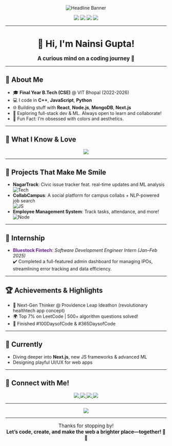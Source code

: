 <!-- BOLD COLORFUL PROFILE BANNER -->
<p align="center">
  <img src="https://readme-typing-svg.demolab.com/?lines=✨+Hey+there!+Welcome+to+my+Profile!+✨;Always+learning,+always+growing!;&center=true&width=700&height=60&color=FFA500&vCenter=true&size=30" alt="Headline Banner" />
</p>

<!-- PROFILING BADGES -->
<p align="center">
  <img src="https://img.shields.io/badge/Profile%20Views-1234-FFA500?style=flat-square&logo=github" />
  <img src="https://img.shields.io/badge/Open%20to%20Opportunities-00C853?style=flat-square&logo=buy-me-a-coffee&logoColor=white" />
  <img src="https://img.shields.io/badge/Code-Lover-673AB7?style=flat-square&logo=codeforces" />
  <img src="https://img.shields.io/badge/Machine%20Learning-In%20Progress-2962FF?style=flat-square&logo=tensorflow" />
</p>

---

<h1 align="center">👋 Hi, I'm Nainsi Gupta!</h1>
<p align="center"><b style="font-size: 1.2em;">A curious mind on a coding journey 🚀</b></p>

---

## 🌈 About Me

- 🎓 **Final Year B.Tech (CSE)** @ VIT Bhopal (2022-2026)
- 💻 I code in <b>C++</b>, <b>JavaScript</b>, <b>Python</b>
- 🌐 Building stuff with <b>React</b>, <b>Node.js</b>, <b>MongoDB</b>, <b>Next.js</b>
- 🔬 Exploring full-stack dev & ML. Always open to learn and collaborate!
- 🦄 Fun Fact: I’m obsessed with colors and aesthetics.

---

## 🎯 What I Know & Love

<p align="center">
  <img src="https://skillicons.dev/icons?i=cpp,js,python,react,nodejs,nextjs,mongodb,mysql,tailwind,html,css,git,vscode,figma&perline=7" />
</p>

---

## 🌟 Projects That Make Me Smile

- **NagarTrack**: Civic issue tracker feat. real-time updates and ML analysis  
  ![Tech](https://img.shields.io/badge/MERN%20Stack-blueviolet?style=for-the-badge&logo=react)
- **CollabCampus**: A social platform for campus collabs + NLP-powered job search  
  ![JS](https://img.shields.io/badge/JavaScript-yellow?style=for-the-badge&logo=javascript)
- **Employee Management System**: Track tasks, attendance, and more!  
  ![Node](https://img.shields.io/badge/Node.js-339933?style=for-the-badge&logo=nodedotjs)

---

## 💼 Internship

- <span style="color:#6A1B9A"><b>Bluestock Fintech</b></span>: <i>Software Development Engineer Intern (Jan–Feb 2025)</i>  
  ✔️ Completed a full-featured admin dashboard for managing IPOs, streamlining error tracking and data efficiency.

---

## 🏆 Achievements & Highlights

- 🥇 Next-Gen Thinker @ Providence Leap Ideathon (revolutionary healthtech app concept)
- 🌍 Top 7% on LeetCode | 500+ algorithm questions solved!
- 🏅 Finished #100DaysofCode & #365DaysofCode

---

## 🌱 Currently

- Diving deeper into <b>Next.js</b>, new JS frameworks & advanced ML
- Designing playful UI/UX for web apps

---

## 🙌 Connect with Me!

<p align="center">
  <a href="https://linkedin.com/in/nainsi-gupta">
    <img src="https://img.shields.io/badge/LinkedIn-0077B5?logo=linkedin&logoColor=white&style=for-the-badge" />
  </a>
  <a href="mailto:nainsigupta438@gmail.com">
    <img src="https://img.shields.io/badge/Gmail-D14836?logo=gmail&logoColor=white&style=for-the-badge" />
  </a>
  <a href="https://github.com/Nainsi-6">
    <img src="https://img.shields.io/badge/GitHub-grey?logo=github&logoColor=white&style=for-the-badge" />
  </a>
  <a href="https://leetcode.com/yourprofile">
    <img src="https://img.shields.io/badge/LeetCode-FFA116?logo=leetcode&logoColor=white&style=for-the-badge" />
  </a>
</p>

---

<p align="center">
  <img src="https://github-readme-stats.vercel.app/api?username=Nainsi-6&show_icons=true&theme=tokyonight&hide_title=false&count_private=true" />
</p>

---

<p align="center" style="font-size:1.1em;">
  Thanks for stopping by!  
  <br>
  <b>Let’s code, create, and make the web a brighter place—together! 🚀🌸</b>
</p>


